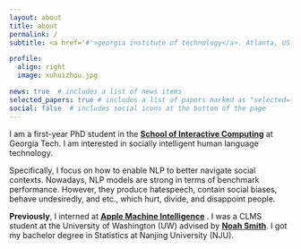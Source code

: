```yaml
---
layout: about
title: about
permalink: /
subtitle: <a href='#'>georgia institute of technology</a>. Atlanta, US.

profile:
  align: right
  image: xuhuizhou.jpg

news: true  # includes a list of news items
selected_papers: true # includes a list of papers marked as "selected={true}"
social: false  # includes social icons at the bottom of the page
---
```

I am a first-year PhD student in the [**School of Interactive Computing**](https://www.ic.gatech.edu/) at Georgia Tech. I am interested in socially intelligent human language technology.  

Specifically, I focus on how to enable NLP to better navigate social contexts. Nowadays, NLP models are strong in terms of benchmark performance.
However, they produce hatespeech, contain social biases, behave undesiredly, and etc., which hurt, divide, and disappoint people.

**Previously**, I interned at [**Apple Machine Intelligence**](https://machinelearning.apple.com/) . I was a CLMS student at the University of Washington (UW) advised by [**Noah Smith**](https://homes.cs.washington.edu/~nasmith/). I got my bachelor degree in Statistics at Nanjing University (NJU).
